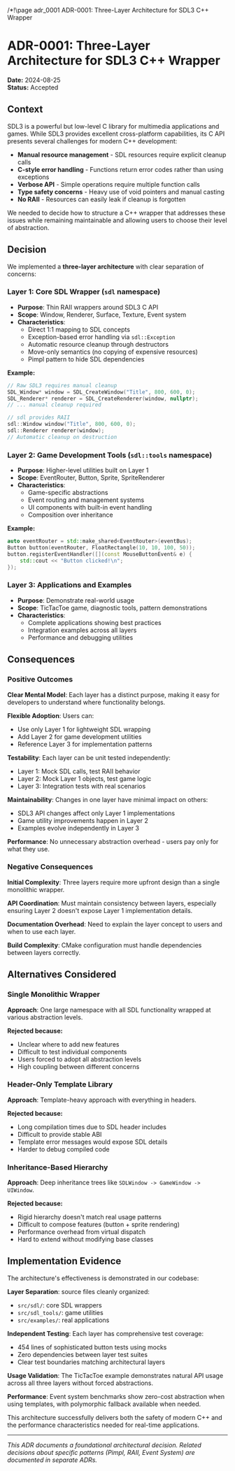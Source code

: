 /*!\page adr_0001 ADR-0001: Three-Layer Architecture for SDL3 C++ Wrapper

# ADR-0001: Three-Layer Architecture for SDL3 C++ Wrapper

**Date:** 2024-08-25  
**Status:** Accepted

## Context

SDL3 is a powerful but low-level C library for multimedia applications and games. While SDL3 provides excellent cross-platform capabilities, its C API presents several challenges for modern C++ development:

- **Manual resource management** - SDL resources require explicit cleanup calls
- **C-style error handling** - Functions return error codes rather than using exceptions
- **Verbose API** - Simple operations require multiple function calls
- **Type safety concerns** - Heavy use of void pointers and manual casting
- **No RAII** - Resources can easily leak if cleanup is forgotten

We needed to decide how to structure a C++ wrapper that addresses these issues while remaining maintainable and allowing users to choose their level of abstraction.

## Decision

We implemented a **three-layer architecture** with clear separation of concerns:

### Layer 1: Core SDL Wrapper (`sdl` namespace)
- **Purpose**: Thin RAII wrappers around SDL3 C API
- **Scope**: Window, Renderer, Surface, Texture, Event system
- **Characteristics**:
  - Direct 1:1 mapping to SDL concepts
  - Exception-based error handling via `sdl::Exception`
  - Automatic resource cleanup through destructors
  - Move-only semantics (no copying of expensive resources)
  - Pimpl pattern to hide SDL dependencies

**Example:**
```cpp
// Raw SDL3 requires manual cleanup
SDL_Window* window = SDL_CreateWindow("Title", 800, 600, 0);
SDL_Renderer* renderer = SDL_CreateRenderer(window, nullptr);
// ... manual cleanup required

// sdl provides RAII
sdl::Window window("Title", 800, 600, 0);
sdl::Renderer renderer(window);
// Automatic cleanup on destruction
```

### Layer 2: Game Development Tools (`sdl::tools` namespace)
- **Purpose**: Higher-level utilities built on Layer 1
- **Scope**: EventRouter, Button, Sprite, SpriteRenderer
- **Characteristics**:
  - Game-specific abstractions
  - Event routing and management systems
  - UI components with built-in event handling
  - Composition over inheritance

**Example:**
```cpp
auto eventRouter = std::make_shared<EventRouter>(eventBus);
Button button(eventRouter, FloatRectangle(10, 10, 100, 50));
button.registerEventHandler([](const MouseButtonEvent& e) {
    std::cout << "Button clicked!\n";
});
```

### Layer 3: Applications and Examples
- **Purpose**: Demonstrate real-world usage
- **Scope**: TicTacToe game, diagnostic tools, pattern demonstrations
- **Characteristics**:
  - Complete applications showing best practices
  - Integration examples across all layers
  - Performance and debugging utilities

## Consequences

### Positive Outcomes

**Clear Mental Model**: Each layer has a distinct purpose, making it easy for developers to understand where functionality belongs.

**Flexible Adoption**: Users can:
- Use only Layer 1 for lightweight SDL wrapping
- Add Layer 2 for game development utilities  
- Reference Layer 3 for implementation patterns

**Testability**: Each layer can be unit tested independently:
- Layer 1: Mock SDL calls, test RAII behavior
- Layer 2: Mock Layer 1 objects, test game logic
- Layer 3: Integration tests with real scenarios

**Maintainability**: Changes in one layer have minimal impact on others:
- SDL3 API changes affect only Layer 1 implementations
- Game utility improvements happen in Layer 2
- Examples evolve independently in Layer 3

**Performance**: No unnecessary abstraction overhead - users pay only for what they use.

### Negative Consequences

**Initial Complexity**: Three layers require more upfront design than a single monolithic wrapper.

**API Coordination**: Must maintain consistency between layers, especially ensuring Layer 2 doesn't expose Layer 1 implementation details.

**Documentation Overhead**: Need to explain the layer concept to users and when to use each layer.

**Build Complexity**: CMake configuration must handle dependencies between layers correctly.

## Alternatives Considered

### Single Monolithic Wrapper
**Approach**: One large namespace with all SDL functionality wrapped at various abstraction levels.

**Rejected because:**
- Unclear where to add new features
- Difficult to test individual components
- Users forced to adopt all abstraction levels
- High coupling between different concerns

### Header-Only Template Library  
**Approach**: Template-heavy approach with everything in headers.

**Rejected because:**
- Long compilation times due to SDL header includes
- Difficult to provide stable ABI
- Template error messages would expose SDL details
- Harder to debug compiled code

### Inheritance-Based Hierarchy
**Approach**: Deep inheritance trees like `SDLWindow -> GameWindow -> UIWindow`.

**Rejected because:**
- Rigid hierarchy doesn't match real usage patterns  
- Difficult to compose features (button + sprite rendering)
- Performance overhead from virtual dispatch
- Hard to extend without modifying base classes

## Implementation Evidence

The architecture's effectiveness is demonstrated in our codebase:

**Layer Separation**: source files cleanly organized:
- `src/sdl/`: core SDL wrappers
- `src/sdl_tools/`: game utilities  
- `src/examples/`: real applications

**Independent Testing**: Each layer has comprehensive test coverage:
- 454 lines of sophisticated button tests using mocks
- Zero dependencies between layer test suites
- Clear test boundaries matching architectural layers

**Usage Validation**: The TicTacToe example demonstrates natural API usage across all three layers without forced abstractions.

**Performance**: Event system benchmarks show zero-cost abstraction when using templates, with polymorphic fallback available when needed.

This architecture successfully delivers both the safety of modern C++ and the performance characteristics needed for real-time applications.

---

*This ADR documents a foundational architectural decision. Related decisions about specific patterns (Pimpl, RAII, Event System) are documented in separate ADRs.*
